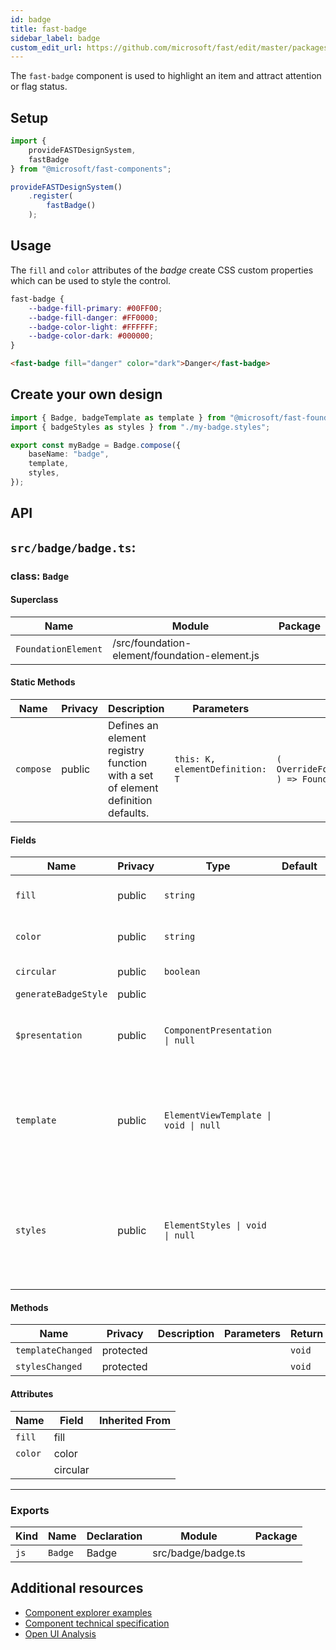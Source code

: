 ```yaml
---
id: badge
title: fast-badge
sidebar_label: badge
custom_edit_url: https://github.com/microsoft/fast/edit/master/packages/web-components/fast-foundation/src/badge/README.md
---
```


The `fast-badge` component is used to highlight an item and attract attention or flag status.

## Setup

```ts
import {
    provideFASTDesignSystem,
    fastBadge
} from "@microsoft/fast-components";

provideFASTDesignSystem()
    .register(
        fastBadge()
    );
```

## Usage

The `fill` and `color` attributes of the *badge* create CSS custom properties which can be used to style the control.

```css
fast-badge {
    --badge-fill-primary: #00FF00;
    --badge-fill-danger: #FF0000;
    --badge-color-light: #FFFFFF;
    --badge-color-dark: #000000;
}
```

```html live
<fast-badge fill="danger" color="dark">Danger</fast-badge>
```

## Create your own design

```ts
import { Badge, badgeTemplate as template } from "@microsoft/fast-foundation";
import { badgeStyles as styles } from "./my-badge.styles";

export const myBadge = Badge.compose({
    baseName: "badge",
    template,
    styles,
});
```

## API

## `src/badge/badge.ts`:

### class: `Badge`

#### Superclass

| Name                | Module                                        | Package |
| ------------------- | --------------------------------------------- | ------- |
| `FoundationElement` | /src/foundation-element/foundation-element.js |         |

#### Static Methods

| Name      | Privacy | Description                                                                     | Parameters                      | Return                                                                                                           | Inherited From    |
| --------- | ------- | ------------------------------------------------------------------------------- | ------------------------------- | ---------------------------------------------------------------------------------------------------------------- | ----------------- |
| `compose` | public  | Defines an element registry function with a set of element definition defaults. | `this: K, elementDefinition: T` | `(         overrideDefinition?: OverrideFoundationElementDefinition<T>     ) => FoundationElementRegistry<T, K>` | FoundationElement |

#### Fields

| Name                 | Privacy | Type                                  | Default | Description                                                                                                                                                                         | Inherited From    |
| -------------------- | ------- | ------------------------------------- | ------- | ----------------------------------------------------------------------------------------------------------------------------------------------------------------------------------- | ----------------- |
| `fill`               | public  | `string`                              |         | Indicates the badge should have a filled style.                                                                                                                                     |                   |
| `color`              | public  | `string`                              |         | Indicates the badge should have a filled style.                                                                                                                                     |                   |
| `circular`           | public  | `boolean`                             |         | Indicates the element should be circular                                                                                                                                            |                   |
| `generateBadgeStyle` | public  |                                       |         |                                                                                                                                                                                     |                   |
| `$presentation`      | public  | `ComponentPresentation \| null`       |         | A property which resolves the ComponentPresentation instance for the current component.                                                                                             | FoundationElement |
| `template`           | public  | `ElementViewTemplate \| void \| null` |         | Sets the template of the element instance. When undefined, the element will attempt to resolve the template from the associated presentation or custom element definition.          | FoundationElement |
| `styles`             | public  | `ElementStyles \| void \| null`       |         | Sets the default styles for the element instance. When undefined, the element will attempt to resolve default styles from the associated presentation or custom element definition. | FoundationElement |

#### Methods

| Name              | Privacy   | Description | Parameters | Return | Inherited From    |
| ----------------- | --------- | ----------- | ---------- | ------ | ----------------- |
| `templateChanged` | protected |             |            | `void` | FoundationElement |
| `stylesChanged`   | protected |             |            | `void` | FoundationElement |

#### Attributes

| Name    | Field    | Inherited From |
| ------- | -------- | -------------- |
| `fill`  | fill     |                |
| `color` | color    |                |
|         | circular |                |

<hr/>

### Exports

| Kind | Name    | Declaration | Module             | Package |
| ---- | ------- | ----------- | ------------------ | ------- |
| `js` | `Badge` | Badge       | src/badge/badge.ts |         |


## Additional resources

* [Component explorer examples](https://explore.fast.design/components/fast-badge)
* [Component technical specification](https://github.com/microsoft/fast/blob/master/packages/web-components/fast-foundation/src/badge/badge.spec.md)
* [Open UI Analysis](https://open-ui.org/components/badge.research)
